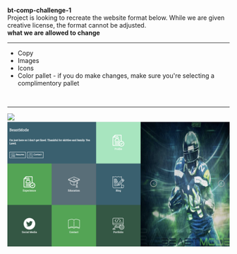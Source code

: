 <strong> bt-comp-challenge-1 </strong>
<br>
Project is looking to recreate the website format below. While we are given creative license, the format cannot be adjusted. 
<br>
<strong> what we are allowed to change </strong>
<br>
<hr>
<ul> 
  <li>Copy </li>
  <li>Images </li>
  <li>Icons </li>
  <li>Color pallet - if you do make changes, make sure you're selecting a complimentory pallet </li> 
 </ul>
 <br>
 <hr>

<img src="http://frontend.turing.io/assets/images/static-comp-challenge-1.jpg"> 

<img src="https://github.com/kevinkrom787/bt-comp-challenge-1/blob/master/Screen%20Shot%202018-04-02%20at%2010.33.01%20PM.png">




